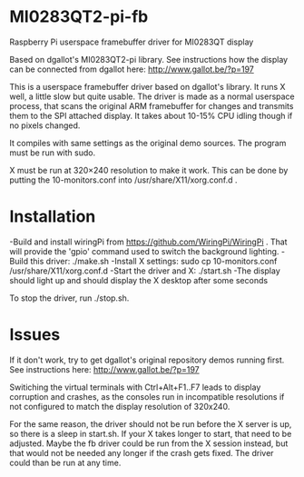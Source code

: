 MI0283QT2-pi-fb
===============

Raspberry Pi userspace framebuffer driver for MI0283QT display

Based on dgallot's MI0283QT2-pi library. 
See instructions how the display can be connected from dgallot here: http://www.gallot.be/?p=197

This is a userspace framebuffer driver based on dgallot's library. It runs X well, a little slow but quite usable.
The driver is made as a normal userspace process, that scans the original ARM framebuffer for changes and transmits them to the SPI attached display. It takes about 10-15% CPU idling though if no pixels changed.

It compiles with same settings as the original demo sources. The program must be run with sudo.

X must be run at 320×240 resolution to make it work. This can be done by putting the 10-monitors.conf into /usr/share/X11/xorg.conf.d . 

Installation
============
-Build and install wiringPi from https://github.com/WiringPi/WiringPi . That will provide the 'gpio' command used to switch the background lighting.
-Build this driver: ./make.sh
-Install X settings: sudo cp 10-monitors.conf /usr/share/X11/xorg.conf.d
-Start the driver and X: ./start.sh
-The display should light up and should display the X desktop after some seconds

To stop the driver, run ./stop.sh.

Issues
======
If it don't work, try to get dgallot's original repository demos running first. See instructions here: http://www.gallot.be/?p=197

Switiching the virtual terminals with Ctrl+Alt+F1..F7 leads to display corruption and crashes, as the consoles run in incompatible resolutions if not configured to match the display resolution of 320x240.

For the same reason, the driver should not be run before the X server is up, so there is a sleep in start.sh. If your X takes longer to start, that need to be adjusted. Maybe the fb driver could be run from the X session instead, but that would not be needed any longer if the crash gets fixed. The driver could than be run at any time. 